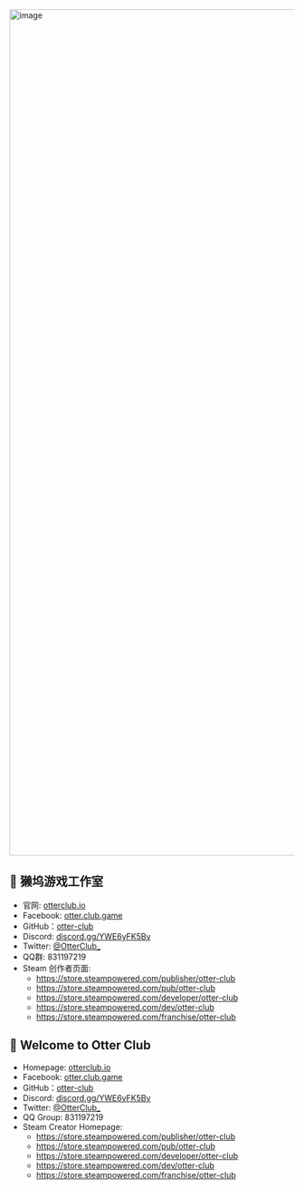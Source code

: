 <img width="1493" alt="image" src="https://github.com/otter-club/.github/assets/4829591/77181ca4-214d-43b6-abc8-51c6097c638c">

## 🦦 獭坞游戏工作室 

* 官网: [otterclub.io](https://otterclub.io/)
* Facebook: [otter.club.game](facebook.com/otter.club.game)
* GitHub：[otter-club](https://github.com/otter-club)
* Discord: [discord.gg/YWE6yFK5Bv](https://discord.gg/YWE6yFK5Bv)
* Twitter: [@OtterClub_](https://twitter.com/OtterClub_)
* QQ群: 831197219
* Steam 创作者页面:
  - https://store.steampowered.com/publisher/otter-club
  - https://store.steampowered.com/pub/otter-club
  - https://store.steampowered.com/developer/otter-club
  - https://store.steampowered.com/dev/otter-club
  - https://store.steampowered.com/franchise/otter-club

## 👏 Welcome to Otter Club

* Homepage: [otterclub.io](https://otterclub.io/)
* Facebook: [otter.club.game](facebook.com/otter.club.game)
* GitHub：[otter-club](https://github.com/otter-club)
* Discord: [discord.gg/YWE6yFK5Bv](https://discord.gg/YWE6yFK5Bv)
* Twitter: [@OtterClub_](https://twitter.com/OtterClub_)
* QQ Group: 831197219
* Steam Creator Homepage:
  - https://store.steampowered.com/publisher/otter-club
  - https://store.steampowered.com/pub/otter-club
  - https://store.steampowered.com/developer/otter-club
  - https://store.steampowered.com/dev/otter-club
  - https://store.steampowered.com/franchise/otter-club 
